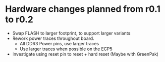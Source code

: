 
# Hardware changes planned from r0.1 to r0.2

* Swap FLASH to larger footprint, to support larger variants
* Rework power traces throughout board.
    * All DDR3 Power pins, use larger traces
    * Use larger traces when possible on the ECP5
* Investigate using reset pin to reset + hard reset (Maybe with GreenPak)
